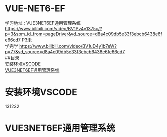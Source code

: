 # VUE-NET6-EF  
学习地址 : VUE3NET6EF通用管理系统 https://www.bilibili.com/video/BV1Pv4y1375c/?p=3&spm_id_from=pageDriver&vd_source=d8a4c09db5e33f3ebcb6438e6fe66cd7  P3未  
学完学  https://www.bilibili.com/video/BV1uD4y1b7eW?p=77&vd_source=d8a4c09db5e33f3ebcb6438e6fe66cd7  
##目录  
[安装环境VSCODE](#安装环境VSCODE)  
[VUE3NET6EF通用管理系统](#VUE3NET6EF通用管理系统)
  
# 安装环境VSCODE  
131232  

# VUE3NET6EF通用管理系统

